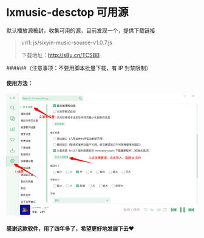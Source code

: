 # lxmusic-desctop 可用源

默认播放源被封，收集可用的源，目前发现一个，提供下载链接

> url1: js/sixyin-music-source-v1.0.7.js
> 
> 下载地址：http://s8u.cn/TCSBB

######（注意事项：不要用脚本批量下载，有 IP 封禁限制）


#### 使用方法：
![img.png](static/img.png)

#### 感谢这款软件，用了四年多了，希望更好地发展下去❤️